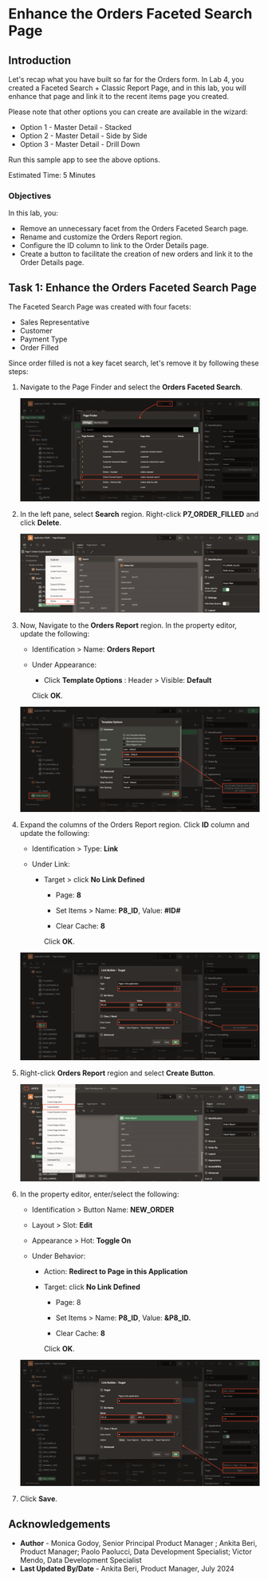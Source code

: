 # Enhance the Orders Faceted Search Page

## Introduction

Let's recap what you have built so far for the Orders form. In Lab 4, you created a Faceted Search + Classic Report Page, and in this lab, you will enhance that page and link it to the recent items page you created.

Please note that other options you can create are available in the wizard:

- Option 1 - Master Detail - Stacked
- Option 2 - Master Detail - Side by Side
- Option 3 - Master Detail - Drill Down

Run this sample app to see the above options.

Estimated Time: 5 Minutes

### Objectives

In this lab, you:

- Remove an unnecessary facet from the Orders Faceted Search page.
- Rename and customize the Orders Report region.
- Configure the ID column to link to the Order Details page.
- Create a button to facilitate the creation of new orders and link it to the Order Details page.

## Task 1: Enhance the Orders Faceted Search Page

The Faceted Search Page was created with four facets:

- Sales Representative
- Customer
- Payment Type
- Order Filled

Since order filled is not a key facet search, let's remove it by following these steps:

1. Navigate to the Page Finder and select the **Orders Faceted Search**.

    ![App Builder](images/page-finder-7.png " ")

2. In the left pane, select **Search** region. Right-click **P7_ORDER_FILLED** and click **Delete**.

    ![App Builder](images/delete-facet.png " ")

3. Now, Navigate to the **Orders Report** region. In the property editor, update the following:

    - Identification > Name: **Orders Report**

    - Under Appearance:

        - Click **Template Options** : Header > Visible: **Default**

        Click **OK**.

    ![App Builder](images/orders-report.png " ")

4. Expand the columns of the Orders Report region. Click **ID** column and update the following:

    - Identification > Type: **Link**

    - Under Link:

        - Target > click **No Link Defined**

             - Page: **8**

             - Set Items > Name: **P8_ID**, Value: **#ID#**

             - Clear Cache: **8**

             Click **OK**.

     ![App Builder](images/link-id.png " ")

5. Right-click **Orders Report** region and select **Create Button**.

     ![App Builder](images/create-button.png " ")

6. In the property editor, enter/select the following:

    - Identification > Button Name: **NEW_ORDER**

    - Layout > Slot: **Edit**

    - Appearance > Hot: **Toggle On**

    - Under Behavior:

        - Action: **Redirect to Page in this Application**

        - Target: click **No Link Defined**

            - Page: 8

            - Set Items > Name: **P8_ID**, Value: **&P8_ID.**

            - Clear Cache: **8**

            Click **OK**.

    ![App Builder](images/link-button.png " ")

7. Click **Save**.

## Acknowledgements

- **Author** - Monica Godoy, Senior Principal Product Manager ; Ankita Beri, Product Manager; Paolo Paolucci, Data Development Specialist; Victor Mendo, Data Development Specialist
- **Last Updated By/Date** - Ankita Beri, Product Manager, July 2024
